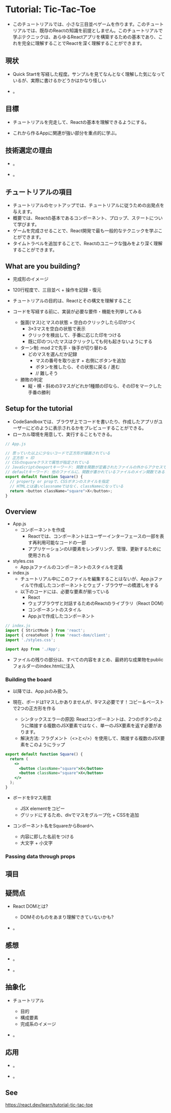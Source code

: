 # Tutorial: Tic-Tac-Toe

+ このチュートリアルでは、小さな三目並べゲームを作ります。このチュートリアルでは、既存のReactの知識を前提としません。このチュートリアルで学ぶテクニックは、あらゆるReactアプリを構築するための基本であり、これを完全に理解することでReactを深く理解することができます。

## 現状

+ Quick Startを写経した程度。サンプルを見てなんとなく理解した気になっているが、実際に書けるかどうかはかなり怪しい

+ 。

## 目標

+ チュートリアルを完走して、Reactの基本を理解できるようにする。

+ これから作るAppに関連が強い部分を重点的に学ぶ。

## 技術選定の理由

+ 。

+ 。

## チュートリアルの項目

+ チュートリアルのセットアップでは、チュートリアルに従うための出発点を与えます。
+ 概要では、Reactの基本であるコンポーネント、プロップ、ステートについて学びます。
+ ゲームを完成させることで、React開発で最も一般的なテクニックを学ぶことができます。
+ タイムトラベルを追加することで、Reactのユニークな強みをより深く理解することができます。

## What are you building?

+ 完成形のイメージ
+ 120行程度で、三目並べ + 操作を記録・復元

+ チュートリアルの目的は、Reactとその構文を理解すること

+ コードを写経する前に、実装が必要な要件・機能を列挙してみる
  + 盤面(マス)とマスの状態 + 空白のクリックしたら印がつく
    + 3×3マスを空白の状態で表示
    + クリックを検出して、手番に応じた印をつける
    + 既に印のついたマスはクリックしても何も起きないようにする
  + ターン制: mod 2で先手・後手が切り替わる
    + どのマスを選んだか記録
      + マスの番号を取り出す + 右側にボタンを追加
      + ボタンを推したら、その状態に戻る / 進む
      + // 難しそう
  + 勝敗の判定
    + 縦・横・斜めの3マスがどれか1種類の印なら、その印をマークした手番の勝利

## Setup for the tutorial

+ CodeSandboxでは、ブラウザ上でコードを書いたり、作成したアプリがユーザーにどのように表示されるかをプレビューすることができる。
+ ローカル環境を用意して、実行することもできる。

```js
// App.js

// 思っていた以上に少ないコードで正方形が描画されている
// 正方形 + 印
// CSSのsquareクラスで属性が指定されている
// JavaScriptのexportキーワード: 関数を関数が定義されたファイルの外からアクセスできるようにする
// defaultキーワード: 他のファイルに、関数が書かれているファイルのメイン関数であることを知らせる
export default function Square() {
  // property or propで、CSSボタンのスタイルを指定
  // HTMLとは違いclassnameではなく、classNameになっている
  return <button className="square">X</button>;
}
```

## Overview

+ App.js
  + コンポーネントを作成
    + Reactでは、コンポーネントはユーザーインターフェースの一部を表す再利用可能なコードの一部
    + アプリケーションのUI要素をレンダリング、管理、更新するために使用される
+ styles.css
  + App.jsファイルのコンポーネントのスタイルを定義
+ index.js
  + チュートリアル中にこのファイルを編集することはないが、App.jsファイルで作成したコンポーネントとウェブ・ブラウザーの橋渡しをする
  + 以下のコードには、必要な要素が揃っている
    + React
    + ウェブブラウザと対話するためのReactのライブラリ（React DOM）
    + コンポーネントのスタイル
    + App.jsで作成したコンポーネント

```js
// index.js
import { StrictMode } from 'react';
import { createRoot } from 'react-dom/client';
import './styles.css';

import App from './App';
```

+ ファイルの残りの部分は、すべての内容をまとめ、最終的な成果物をpublicフォルダーのindex.htmlに注入

### Building the board

+ 以降では、App.jsのみ扱う。

+ 現在、ボードは1マスしかありませんが、9マス必要です！コピー＆ペーストで2つの正方形を作る
  + シンタックスエラーの原因: Reactコンポーネントは、2つのボタンのように隣接する複数のJSX要素ではなく、単一のJSX要素を返す必要があります。
  + 解決方法: フラグメント（<>と</>）を使用して、隣接する複数のJSX要素をこのようにラップ

```jsx
export default function Square() {
  return (
    <>
      <button className="square">X</button>
      <button className="square">X</button>
    </>
  );
}
```

+ ボードを9マス用意
  + JSX elementをコピー
  + グリッドにするため、divでマスをグループ化 + CSSを追加

+ コンポーネント名をSquareからBoardへ
  + 内容に即した名前をつける
  + 大文字 + 小文字

### Passing data through props 

## 項目

## 疑問点

+ React DOMとは?
  + DOMそのものをあまり理解できていないかも?

+ 。

## 感想

+ 。

+ 。

## 抽象化

+ チュートリアル
  + 目的
  + 構成要素
  + 完成系のイメージ

+ 。

## 応用

+ 。

+ 。

## See

https://react.dev/learn/tutorial-tic-tac-toe
